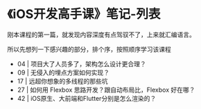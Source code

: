 # 《iOS开发高手课》笔记-列表

刚本课程的第一篇，就发现内容深度有点驾驭不了，上来就汇编语言。

所以先想列一下感兴趣的部分，排个序，按照顺序学习该课程

- 04 | 项目大了人员多了，架构怎么设计更合理？
- 09 | 无侵入的埋点方案如何实现？
- 17 | 远超你想象的多线程的那些坑
- 27 | 如何用 Flexbox 思路开发？跟自动布局比，Flexbox 好在哪？
- 42 | iOS原生、大前端和Flutter分别是怎么渲染的？